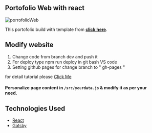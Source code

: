 ## Portofolio Web with react
![porrofolioWeb](https://user-images.githubusercontent.com/23058601/108583713-276d3f80-736e-11eb-9301-ec046e8a02b1.gif)


  This portofolio build with template from  **[click here](https://github.com/chetanverma16/react-portfolio-template)**.

## Modify website
  1. Change code from branch dev and push it
  2. For deploy type npm run deploy in git bash VS code
  3. Setting github pages for change branch to " gh-pages "
  
  for detail tutorial please [Click Me](https://dev.to/yuribenjamin/how-to-deploy-react-app-in-github-pages-2a1f)

#### Personalize page content in `/src/yourdata.js` & modify it as per your need.


## Technologies Used 

- [React](https://reactjs.org/)
- [Gatsby](https://www.gatsbyjs.com/)
